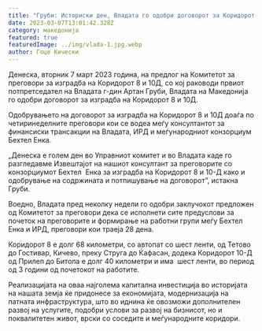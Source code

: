 ```yaml
---
title: "Груби: Историски ден, Владата го одобри договорот за Коридорот 8 и 10-Д"
date: 2023-03-07T13:01:42.328Z
category: македонија
featured: true
featuredImage: ../img/vlada-1.jpg.webp
author: Гоце Кически
---
```


<!--StartFragment-->

Денеска, вторник 7 март 2023 година, на предлог на Комитетот за преговори за изградба на Коридорот 8 и 10Д, со кој раководи првиот потпретседател на Владата г-дин Артан Груби, Владата на Македонија го одобри договорот за изградба на Коридорот 8 и 10Д.

Одобрувањето на договорот за изградба на Коридорот 8 и 10Д доаѓа по четиринеделните преговори кои се водеа меѓу консултантот за финансиски трансакции на Владата, ИРД и меѓународниот конзорциум Бехтел Енка.

„Денеска е голем ден во Управниот комитет и во Владата каде го разгледавме Извештајот на нашиот консултант за преговорите со конзорциумот Бехтел  Енка за изградба на Коридорот 8 и 10-Д како и одобрување на содржината и потпишување на договорот”, истакна Груби.

Воедно, Владата пред неколку недели го одобри заклучокот предложен од Комитетот за преговори дека се исполнети сите предуслови за почеток на преговорите и формирање на работни групи меѓу Бехтел Енка и ИРД, преговори кои траеја 28 дена.

Коридорот 8 е долг 68 километри, со автопат со шест ленти, од Тетово до Гостивар, Кичево, преку Струга до Ќафасан, додека Коридорот 10-Д од Прилеп до Битола е долг 40 километри и има  шест ленти, во период од 3 години од почетокот на работите.

Реализацијата на оваа најголема капитална инвестиција во историјата на нашата земја ќе придонесе за економијата, модернизација на патната инфраструктура, што во иднина ќе овозможи дополнителен развој на услугите, подобри услови за развој на бизнисот, но и поквалитетен живот, врски со соседите и меѓународните коридори.

<!--EndFragment-->

